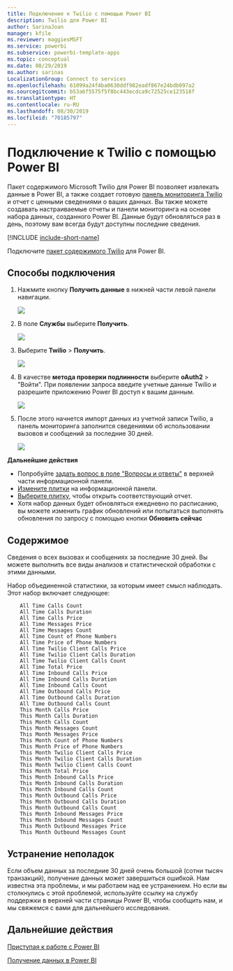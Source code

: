 ```yaml
---
title: Подключение к Twilio с помощью Power BI
description: Twilio для Power BI
author: SarinaJoan
manager: kfile
ms.reviewer: maggiesMSFT
ms.service: powerbi
ms.subservice: powerbi-template-apps
ms.topic: conceptual
ms.date: 08/29/2019
ms.author: sarinas
LocalizationGroup: Connect to services
ms.openlocfilehash: 61099a24f4ba0630ddf982eadf867e24bdb097a2
ms.sourcegitcommit: b53a6f5575f5f8bc443ecdca9c72525ce123518f
ms.translationtype: HT
ms.contentlocale: ru-RU
ms.lasthandoff: 08/30/2019
ms.locfileid: "70185797"
---
```

# <a name="connect-to-twilio-with-power-bi"></a>Подключение к Twilio с помощью Power BI
Пакет содержимого Microsoft Twilio для Power BI позволяет извлекать данные в Power BI, а также создает готовую [панель мониторинга Twilio](https://powerbi.microsoft.com/integrations/twilio) и отчет с ценными сведениями о ваших данных. Вы также можете создавать настраиваемые отчеты и панели мониторинга на основе набора данных, созданного Power BI. Данные будут обновляться раз в день, поэтому вам всегда будут доступны последние сведения.

[!INCLUDE [include-short-name](./includes/service-deprecate-content-packs.md)]

Подключите [пакет содержимого Twilio](https://app.powerbi.com/getdata/services/twilio) для Power BI.

## <a name="how-to-connect"></a>Способы подключения
1. Нажмите кнопку **Получить данные** в нижней части левой панели навигации.
   
   ![](media/service-connect-to-twilio/pbi_getdata.png) 
2. В поле **Службы** выберите **Получить**.
   
   ![](media/service-connect-to-twilio/pbi_getservices.png) 
3. Выберите **Twilio** \> **Получить**.
   
   ![](media/service-connect-to-twilio/twilio.png)
4. В качестве **метода проверки подлинности** выберите **oAuth2** \> "Войти". При появлении запроса введите учетные данные Twilio и разрешите приложению Power BI доступ к вашим данным.
   
   ![](media/service-connect-to-twilio/pbi_twilio_login.png)
5. После этого начнется импорт данных из учетной записи Twilio, а панель мониторинга заполнится сведениями об использовании вызовов и сообщений за последние 30 дней. 
   
   ![](media/service-connect-to-twilio/pbi_twilio_db.png)

**Дальнейшие действия**

* Попробуйте [задать вопрос в поле "Вопросы и ответы"](consumer/end-user-q-and-a.md) в верхней части информационной панели.
* [Измените плитки](service-dashboard-edit-tile.md) на информационной панели.
* [Выберите плитку](consumer/end-user-tiles.md), чтобы открыть соответствующий отчет.
* Хотя набор данных будет обновляться ежедневно по расписанию, вы можете изменить график обновлений или попытаться выполнять обновления по запросу с помощью кнопки **Обновить сейчас**

## <a name="whats-included"></a>Содержимое
Сведения о всех вызовах и сообщениях за последние 30 дней. Вы можете выполнить все виды анализов и статистической обработки с этими данными.

Набор объединенной статистики, за которым имеет смысл наблюдать. Этот набор включает следующее:

        All Time Calls Count  
        All Time Calls Duration  
        All Time Calls Price  
        All Time Messages Price  
        All Time Messages Count  
        All Time Count of Phone Numbers  
        All Time Price of Phone Numbers  
        All Time Twilio Client Calls Price  
        All Time Twilio Client Calls Duration  
        All Time Twilio Client Calls Count  
        All Time Total Price  
        All Time Inbound Calls Price  
        All Time Inbound Calls Duration  
        All Time Inbound Calls Count  
        All Time Outbound Calls Price  
        All Time Outbound Calls Duration  
        All Time Outbound Calls Count  
        This Month Calls Price  
        This Month Calls Duration  
        This Month Calls Count  
        This Month Messages Count  
        This Month Messages Price  
        This Month Count of Phone Numbers  
        This Month Price of Phone Numbers  
        This Month Twilio Client Calls Price  
        This Month Twilio Client Calls Duration  
        This Month Twilio Client Calls Count  
        This Month Total Price  
        This Month Inbound Calls Price  
        This Month Inbound Calls Duration  
        This Month Inbound Calls Count  
        This Month Outbound Calls Price  
        This Month Outbound Calls Duration  
        This Month Outbound Calls Count  
        This Month Inbound Messages Price  
        This Month Inbound Messages Count  
        This Month Outbound Messages Price  
        This Month Outbound Messages Count

## <a name="troubleshooting"></a>Устранение неполадок
Если объем данных за последние 30 дней очень большой (сотни тысяч транзакций), получение данных может завершиться ошибкой. Нам известна эта проблемы, и мы работаем над ее устранением. Но если вы столкнулись с этой проблемой, используйте ссылку на службу поддержки в верхней части страницы Power BI, чтобы сообщить нам, и мы свяжемся с вами для дальнейшего исследования.

## <a name="next-steps"></a>Дальнейшие действия
[Приступая к работе с Power BI](service-get-started.md)

[Получение данных в Power BI](service-get-data.md)

